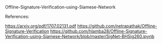 Offline-Signature-Verification-using-Siamese-Network

References:

https://arxiv.org/pdf/1707.02131.pdf
https://github.com/netrapathak/Offline-Signature-Verification
https://github.com/hlamba28/Offline-Signature-Verification-using-Siamese-Network/blob/master/SigNet-BHSig260.ipynb
